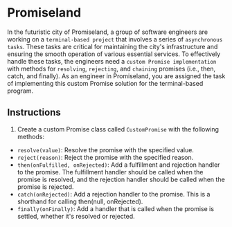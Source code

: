 # Promiseland

In the futuristic city of Promiseland, a group of software engineers are working on a `terminal-based project` that involves a series of `asynchronous tasks`. These tasks are critical for maintaining the city's infrastructure and ensuring the smooth operation of various essential services. To effectively handle these tasks, the engineers need a `custom Promise implementation` with methods for `resolving`, `rejecting`, and `chaining` promises (i.e., then, catch, and finally).
As an engineer in Promiseland, you are assigned the task of implementing this custom Promise solution for the terminal-based program.

## Instructions

1. Create a custom Promise class called `CustomPromise` with the following methods:

- `resolve(value)`: Resolve the promise with the specified value.
- `reject(reason)`: Reject the promise with the specified reason.
- `then(onFulfilled, onRejected)`: Add a fulfillment and rejection handler to the promise. The fulfillment handler should be called when the promise is resolved, and the rejection handler should be called when the promise is rejected.
- `catch(onRejected)`: Add a rejection handler to the promise. This is a shorthand for calling then(null, onRejected).
- `finally(onFinally)`: Add a handler that is called when the promise is settled, whether it's resolved or rejected.
